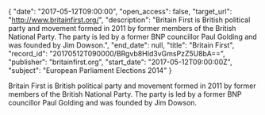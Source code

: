 {
  "date": "2017-05-12T09:00:00", 
  "open_access": false, 
  "target_url": "http://www.britainfirst.org/", 
  "description": "Britain First is British political party and movement formed in 2011 by former members of the British National Party. The party is led by a former BNP councillor Paul Golding and was founded by Jim Dowson.", 
  "end_date": null, 
  "title": "Britain First", 
  "record_id": "20170512T090000/BRgvb8HId3vGmsPzZ5U8bA==", 
  "publisher": "britainfirst.org", 
  "start_date": "2017-05-12T09:00:00Z", 
  "subject": "European Parliament Elections 2014"
}

Britain First is British political party and movement formed in 2011 by former members of the British National Party. The party is led by a former BNP councillor Paul Golding and was founded by Jim Dowson.